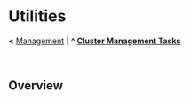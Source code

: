 # Utilities

**<** [Management](management.md) | **^** **[Cluster Management Tasks](readme.md)**

<br/>

## Overview



<br/>
